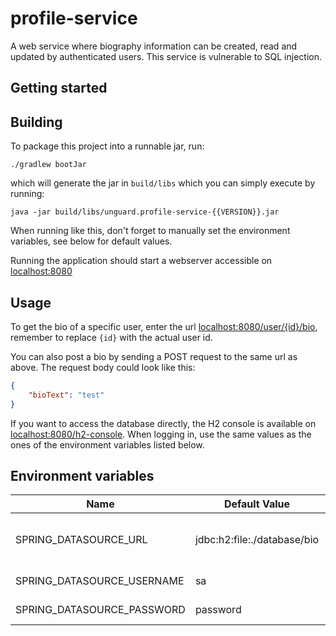 # profile-service

A web service where biography information can be created, read and updated by authenticated users.
This service is vulnerable to SQL injection.

## Getting started

## Building

To package this project into a runnable jar, run:

```
./gradlew bootJar
```

which will generate the jar in ```build/libs``` which you can simply execute by running:

```
java -jar build/libs/unguard.profile-service-{{VERSION}}.jar
```

When running like this, don't forget to manually set the environment variables, see below for default values.

Running the application should start a webserver accessible on [localhost:8080](http://localhost:8080)

## Usage

To get the bio of a specific user, enter the url [localhost:8080/user/{id}/bio](http://localhost:8080/user/{id}/bio),
remember to replace `{id}` with the actual user id.

You can also post a bio by sending a POST request to the same url as above.
The request body could look like this:

```json
{
    "bioText": "test"
}
```

If you want to access the database directly, the H2 console is available
on [localhost:8080/h2-console](http://localhost:8080/h2-console).
When logging in, use the same values as the ones of the environment variables listed below.

## Environment variables

| Name                       | Default Value               | Description                                |
|----------------------------|-----------------------------|--------------------------------------------|
| SPRING_DATASOURCE_URL      | jdbc:h2:file:./database/bio | Location of the H2 database (memory/file)  |
| SPRING_DATASOURCE_USERNAME | sa                          | Database username                          |
| SPRING_DATASOURCE_PASSWORD | password                    | Database password                          |

